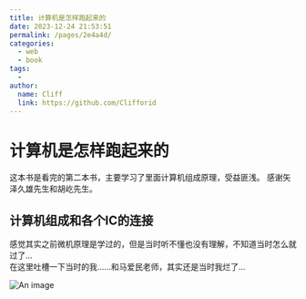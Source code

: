 ```yaml
---
title: 计算机是怎样跑起来的
date: 2023-12-24 21:53:51
permalink: /pages/2e4a4d/
categories:
  - web
  - book
tags:
  - 
author: 
  name: Cliff
  link: https://github.com/Clifforid
---
```

# 计算机是怎样跑起来的

这本书是看完的第二本书，主要学习了里面计算机组成原理，受益匪浅。
感谢矢泽久雄先生和胡屹先生。

## 计算机组成和各个IC的连接

感觉其实之前微机原理是学过的，但是当时听不懂也没有理解，不知道当时怎么就过了...  
在这里吐槽一下当时的我......和马爱民老师，其实还是当时我烂了...

![An image](/img/micro-IC-link.png)